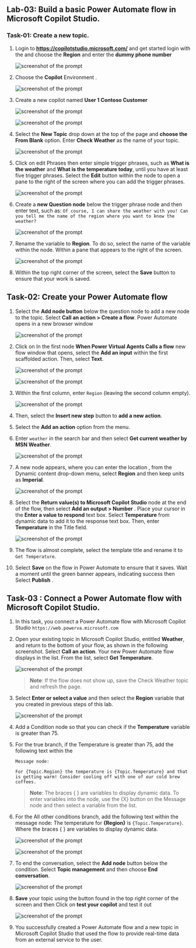 ## Lab-03: Build a basic Power Automate flow in Microsoft Copilot Studio.

### Task-01: Create a new topic.

1. Login to **https://copilotstudio.microsoft.com/** and get started login with the **<inject key="AzureAdUserEmail"></inject>** and choose the **Region** and enter the **dummy phone number**

   ![screenshot of the prompt ](../Media/getstarted.png)

2. Choose the **Copilot** Environment .

   ![screenshot of the prompt ](../Media/copilot-env.png)

   
3. Create a new copilot named **User 1 Contoso Customer** 

   ![screenshot of the prompt ](../Media/newcopilot.png)

   ![screenshot of the prompt ](../Media/03/login-2.png)
	
3. Select the **New Topic** drop down at the top of the page and **choose the From Blank** 
  option. Enter **Check Weather** as the name of your topic.

   ![screenshot of the prompt ](../Media/fromblk.png)

5. Click on edit Phrases then enter simple trigger phrases, such as **What is the weather** and **What is the temperature today**, until you have at least five trigger phrases. Select the **Edit** button within the node to open a pane to the right of the screen where you can add the trigger phrases.

   ![screenshot of the prompt ](../Media/03/phrases.png)

6. Create a **new Question node** below the trigger phrase node and then enter text, such as: `Of course, I can share the weather with you! Can you tell me the name of the region where you want to know the weather?`

   ![screenshot of the prompt ](../Media/3.1/question.png)

7. Rename the variable to **Region**. To do so, select the name of the variable within the node. Within a pane that appears to the right of the screen.

   ![screenshot of the prompt ](../Media/3.1/phraese1.png)

8. Within the top right corner of the screen, select the **Save** button to ensure that your work is saved.

 ## Task-02: Create your Power Automate flow

1. Select the **Add node button** below the question node to add a new node to the topic. Select **Call an action > Create a flow**. Power Automate opens in a new browser window 

   ![screenshot of the prompt ](../Media/get-flow.png)

2. Click on In the first node **When Power Virtual Agents Calls a flow** new flow window that opens, select the **Add an input** within the first scaffolded action. Then, select **Text**.

   ![screenshot of the prompt ](../Media/main.png)
       
   ![screenshot of the prompt ](../Media/plus-plus.png)

3. Within the first column, enter `Region` (leaving the second column empty).

   ![screenshot of the prompt ](../Media/plus.png)

4. Then, select the **Insert new step** button to **add a new action**.

5. Select the **Add an action** option from the menu.

6. Enter `weather` in the search bar and then select **Get current weather by MSN Weather**.
    
   ![screenshot of the prompt ](../Media/3.1/weather.png)

7. A new node appears, where you can enter the location , from the Dynamic content drop-down menu, select **Region** and then keep units as **Imperial**.

   ![screenshot of the prompt ](../Media/3.1/getcurrent.png)

8. Select the **Return value(s) to Microsoft Copilot Studio** node at the end of the flow, then select **Add an output > Number** . Place your cursor in the **Enter a value to respond** text box. Select **Temperature** from dynamic data to add it to the response text box. Then, enter **Temperature** in the Title field.

   ![screenshot of the prompt ](../Media/03/temperature.png)

9. The flow is almost complete, select the template title and rename it to `Get Temperature`.

10. Select **Save** on the flow in Power Automate to ensure that it saves. Wait a moment until the green banner appears, indicating success then Select **Publish** .

## Task-03 : Connect a Power Automate flow with Microsoft Copilot Studio.

1. In this task, you connect a Power Automate flow with Microsoft Copilot Studio `https://web.powerva.microsoft.com`

2. Open your existing topic in Microsoft Copilot Studio, entitled **Weather**, and return to the bottom of your flow, as shown in the following screenshot. Select **Call an action**. Your new Power Automate flow displays in the list. From the list, select **Get Temperature**.

   ![screenshot of the prompt ](../Media/get-tem-last.png)

   >**Note**: If the flow does not show up, save the Check Weather topic and refresh the page.

3. Select **Enter or select a value** and then select the **Region** variable that you created in previous steps of this lab. 

   ![screenshot of the prompt ](../Media/last-3s.png)

4. Add a Condition node so that you can check if the **Temperature** variable is greater than 75.

5. For the true branch, if the Temperature is greater than 75, add the following text within the 
  
   ```
   Message node:

   For {Topic.Region} the temperature is {Topic.Temperature} and that is getting warm! Consider cooling off with one of our cold brew coffees.
   ```

      >**Note**: The braces { } are variables to display dynamic data. To enter variables into the node, use the {X} button on the Message node and then select a variable from the list.

6. For the All other conditions branch, add the following text within the message node: The temperature for **{Region}** is `{Topic.Temperature}`. Where the braces { } are variables to display dynamic data.
   
   ![screenshot of the prompt ](../Media/last-ss.png)

   ![screenshot of the prompt ](../Media/last.png)

7. To end the conversation, select the **Add node** button below the condition. Select **Topic management** and then choose **End conversation**.


   ![screenshot of the prompt ](../Media/3.1/endcon.png)

8. **Save** your topic using the button found in the top right corner of the screen and then Click on **test your copilot** and test it out 

   ![screenshot of the prompt ](../Media/3.1/endotput.png)
	
9. You successfully created a Power Automate flow and a new topic in Microsoft Copilot Studio that used the flow to provide real-time data from an external service to the user.

